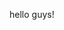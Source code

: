 hello guys!
<!---
Techbreacher/Techbreacher is a ✨ special ✨ repository because its `README.md` (this file) appears on your GitHub profile.
You can click the Preview link to take a look at your changes.
--->
